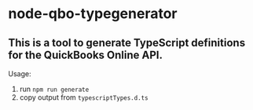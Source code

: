 # node-qbo-typegenerator

## This is a tool to generate TypeScript definitions for the QuickBooks Online API.

Usage:

1. run `npm run generate`
2. copy output from `typescriptTypes.d.ts`
